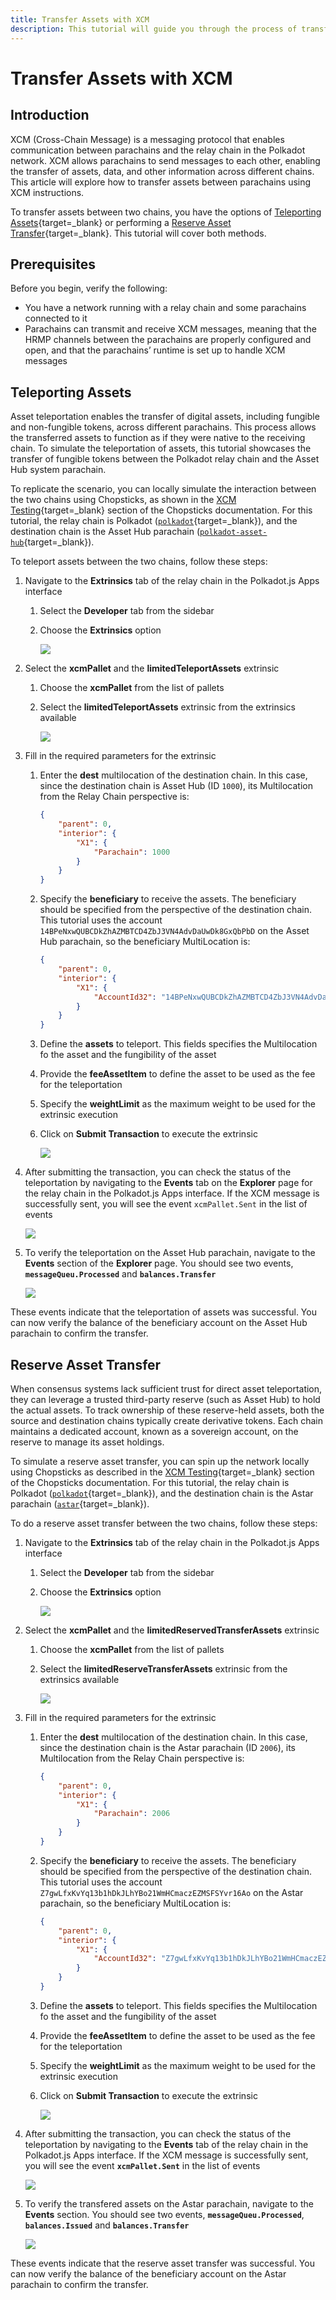 ```yaml
---
title: Transfer Assets with XCM
description: This tutorial will guide you through the process of transferring assets between parachains using Cross-Chain Message (XCM) instructions.
---
```


# Transfer Assets with XCM

## Introduction

XCM (Cross-Chain Message) is a messaging protocol that enables communication between parachains and the relay chain in the Polkadot network. XCM allows parachains to send messages to each other, enabling the transfer of assets, data, and other information across different chains. This article will explore how to transfer assets between parachains using XCM instructions.

To transfer assets between two chains, you have the options of [Teleporting Assets](https://wiki.polkadot.network/docs/learn-teleport){target=\_blank} or performing a [Reserve Asset Transfer](https://wiki.polkadot.network/docs/learn/xcm/journey/transfers-reserve){target=\_blank}. This tutorial will cover both methods.

## Prerequisites

Before you begin, verify the following:

- You have a network running with a relay chain and some parachains connected to it
- Parachains can transmit and receive XCM messages, meaning that the HRMP channels between the parachains are properly configured and open, and that the parachains’ runtime is set up to handle XCM messages

## Teleporting Assets

Asset teleportation enables the transfer of digital assets, including fungible and non-fungible tokens, across different parachains. This process allows the transferred assets to function as if they were native to the receiving chain. To simulate the teleportation of assets, this tutorial showcases the transfer of fungible tokens between the Polkadot relay chain and the Asset Hub system parachain.

To replicate the scenario, you can locally simulate the interaction between the two chains using Chopsticks, as shown in the [XCM Testing](/develop/application-devs/tooling/chopsticks/overview.md#xcm-testing){target=\_blank} section of the Chopsticks documentation. For this tutorial, the relay chain is Polkadot ([`polkadot`](https://github.com/AcalaNetwork/chopsticks/blob/master/configs/polkadot.yml){target=\_blank}), and the destination chain is the Asset Hub parachain ([`polkadot-asset-hub`](https://github.com/AcalaNetwork/chopsticks/blob/master/configs/polkadot-asset-hub.yml){target=\_blank}).

To teleport assets between the two chains, follow these steps:

1. Navigate to the **Extrinsics** tab of the relay chain in the Polkadot.js Apps interface
    1. Select the **Developer** tab from the sidebar
    2. Choose the **Extrinsics** option

        ![](/images/develop/parachain-devs/interoperability/transfer-assets-with-xcm/transfer-assets-with-xcm-1.webp)

2. Select the **xcmPallet** and the **limitedTeleportAssets** extrinsic
    1. Choose the **xcmPallet** from the list of pallets
    2. Select the **limitedTeleportAssets** extrinsic from the extrinsics available

        ![](/images/develop/parachain-devs/interoperability/transfer-assets-with-xcm/transfer-assets-with-xcm-2.webp)

3. Fill in the required parameters for the extrinsic
    1. Enter the **dest** multilocation of the destination chain. In this case, since the destination chain is Asset Hub (ID `1000`), its Multilocation from the Relay Chain perspective is:
        ```json
        {
            "parent": 0,
            "interior": {
                "X1": {
                    "Parachain": 1000
                }
            }
        }
        ```
    2. Specify the **beneficiary** to receive the assets. The beneficiary should be specified from the perspective of the destination chain. This tutorial uses the account `14BPeNxwQUBCDkZhAZMBTCD4ZbJ3VN4AdvDaUwDk8GxQbPbD` on the Asset Hub parachain, so the beneficiary MultiLocation is:
        ```json
        {
            "parent": 0,
            "interior": {
                "X1": {
                    "AccountId32": "14BPeNxwQUBCDkZhAZMBTCD4ZbJ3VN4AdvDaUwDk8GxQbPbD"
                }
            }
        }
        ```
    3. Define the **assets** to teleport. This fields specifies the Multilocation fo the asset and the fungibility of the asset
    4. Provide the **feeAssetItem** to define the asset to be used as the fee for the teleportation
    5. Specify the **weightLimit** as the maximum weight to be used for the extrinsic execution
    6. Click on **Submit Transaction** to execute the extrinsic

        ![](/images/develop/parachain-devs/interoperability/transfer-assets-with-xcm/transfer-assets-with-xcm-3.webp)

4. After submitting the transaction, you can check the status of the teleportation by navigating to the **Events** tab on the **Explorer** page for the relay chain in the Polkadot.js Apps interface. If the XCM message is successfully sent, you will see the event `xcmPallet.Sent` in the list of events

    ![](/images/develop/parachain-devs/interoperability/transfer-assets-with-xcm/transfer-assets-with-xcm-4.webp)

5. To verify the teleportation on the Asset Hub parachain, navigate to the **Events** section of the **Explorer** page. You should see two events, **`messageQueu.Processed`** and **`balances.Transfer`**

    ![](/images/develop/parachain-devs/interoperability/transfer-assets-with-xcm/transfer-assets-with-xcm-5.webp)

These events indicate that the teleportation of assets was successful. You can now verify the balance of the beneficiary account on the Asset Hub parachain to confirm the transfer.

## Reserve Asset Transfer

When consensus systems lack sufficient trust for direct asset teleportation, they can leverage a trusted third-party reserve (such as Asset Hub) to hold the actual assets. To track ownership of these reserve-held assets, both the source and destination chains typically create derivative tokens. Each chain maintains a dedicated account, known as a sovereign account, on the reserve to manage its asset holdings.

To simulate a reserve asset transfer, you can spin up the network locally using Chopsticks as described in the [XCM Testing](/develop/application-devs/tooling/chopsticks/overview.md#xcm-testing){target=\_blank} section of the Chopsticks documentation. For this tutorial, the relay chain is Polkadot ([`polkadot`](https://github.com/AcalaNetwork/chopsticks/blob/master/configs/polkadot.yml){target=\_blank}), and the destination chain is the Astar parachain ([`astar`](https://github.com/AcalaNetwork/chopsticks/blob/master/configs/astar.yml){target=\_blank}).

To do a reserve asset transfer between the two chains, follow these steps:

1. Navigate to the **Extrinsics** tab of the relay chain in the Polkadot.js Apps interface
    1. Select the **Developer** tab from the sidebar
    2. Choose the **Extrinsics** option

        ![](/images/develop/parachain-devs/interoperability/transfer-assets-with-xcm/transfer-assets-with-xcm-1.webp)

2. Select the **xcmPallet** and the **limitedReservedTransferAssets** extrinsic
    1. Choose the **xcmPallet** from the list of pallets
    2. Select the **limitedReserveTransferAssets** extrinsic from the extrinsics available

        ![](/images/develop/parachain-devs/interoperability/transfer-assets-with-xcm/transfer-assets-with-xcm-6.webp)

3. Fill in the required parameters for the extrinsic
    1. Enter the **dest** multilocation of the destination chain. In this case, since the destination chain is the Astar parachain (ID `2006`), its Multilocation from the Relay Chain perspective is:
        ```json
        {
            "parent": 0,
            "interior": {
                "X1": {
                    "Parachain": 2006
                }
            }
        }
        ```
    2. Specify the **beneficiary** to receive the assets. The beneficiary should be specified from the perspective of the destination chain. This tutorial uses the account `Z7gwLfxKvYq13b1hDkJLhYBo21WmHCmaczEZMSFSYvr16Ao` on the Astar parachain, so the beneficiary MultiLocation is:
        ```json
        {
            "parent": 0,
            "interior": {
                "X1": {
                    "AccountId32": "Z7gwLfxKvYq13b1hDkJLhYBo21WmHCmaczEZMSFSYvr16Ao"
                }
            }
        }
        ```
    3. Define the **assets** to teleport. This fields specifies the Multilocation fo the asset and the fungibility of the asset
    4. Provide the **feeAssetItem** to define the asset to be used as the fee for the teleportation
    5. Specify the **weightLimit** as the maximum weight to be used for the extrinsic execution
    6. Click on **Submit Transaction** to execute the extrinsic

        ![](/images/develop/parachain-devs/interoperability/transfer-assets-with-xcm/transfer-assets-with-xcm-7.webp)

4. After submitting the transaction, you can check the status of the teleportation by navigating to the **Events** tab of the relay chain in the Polkadot.js Apps interface. If the XCM message is successfully sent, you will see the event **`xcmPallet.Sent`** in the list of events

    ![](/images/develop/parachain-devs/interoperability/transfer-assets-with-xcm/transfer-assets-with-xcm-8.webp)

5. To verify the transfered assets on the Astar parachain, navigate to the **Events** section. You should see two events, **`messageQueu.Processed`**, **`balances.Issued`** and **`balances.Transfer`**

    ![](/images/develop/parachain-devs/interoperability/transfer-assets-with-xcm/transfer-assets-with-xcm-9.webp)

These events indicate that the reserve asset transfer was successful. You can now verify the balance of the beneficiary account on the Astar parachain to confirm the transfer.

